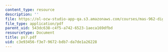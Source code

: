 ```yaml
---
content_type: resource
description: ''
file: https://ol-ocw-studio-app-qa.s3.amazonaws.com/courses/mas-962-digital-typography-fall-1997/c3e93456f3e79672bdb7da7de1a26228_ps7.pdf
file_type: application/pdf
parent_uid: 543dc638-c4f5-a742-6523-1aeca169dfbd
resourcetype: Document
title: ps7.pdf
uid: c3e93456-f3e7-9672-bdb7-da7de1a26228
---
```

